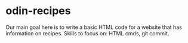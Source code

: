 # odin-recipes
Our main goal here is to write a basic HTML code for a website that has information on recipes.
Skills to focus on: HTML cmds, git commit.
